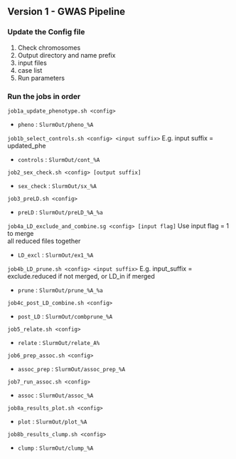 ## Version 1 - GWAS Pipeline

### Update the Config file
1. Check chromosomes
2. Output directory and name prefix
3. input files
4. case list
5. Run parameters

### Run the jobs in order
`job1a_update_phenotype.sh <config>`  
* `pheno` : `SlurmOut/pheno_%A`   

`job1b_select_controls.sh <config> <input suffix>` E.g. input suffix = updated_phe  
* `controls` : `SlurmOut/cont_%A`  

`job2_sex_check.sh <config> [output suffix]`  
* `sex_check` : `SlurmOut/sx_%A`   

`job3_preLD.sh <config>`  
* `preLD` : `SlurmOut/preLD_%A_%a`  

`job4a_LD_exclude_and_combine.sg <config> [input flag]` Use input flag = 1 to merge   
all reduced files together  
* `LD_excl` : `SlurmOut/ex1_%A`    

`job4b_LD_prune.sh <config> <input suffix>` E.g. input_suffix = exclude.reduced if 
not merged, or LD_in if merged
* `prune` : `SlurmOut/prune_%A_%a`    

`job4c_post_LD_combine.sh <config>`    
* `post_LD` : `SlurmOut/combprune_%A`    

`job5_relate.sh <config>`  
* `relate` : `SlurmOut/relate_A%`    

`job6_prep_assoc.sh <config>`    
* `assoc_prep` : `SlurmOut/assoc_prep_%A`    

`job7_run_assoc.sh <config>`  
* `assoc` : `SlurmOut/assoc_%A`    

`job8a_results_plot.sh <config>`  
* `plot` : `SlurmOut/plot_%A`    

`job8b_results_clump.sh <config>`  
* `clump` : `SlurmOut/clump_%A`   
  
